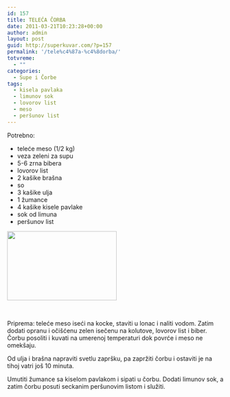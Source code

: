 ```yaml
---
id: 157
title: TELEĆA ČORBA
date: 2011-03-21T10:23:28+00:00
author: admin
layout: post
guid: http://superkuvar.com/?p=157
permalink: '/tele%c4%87a-%c4%8dorba/'
totvreme:
  - ""
categories:
  - Supe i Čorbe
tags:
  - kisela pavlaka
  - limunov sok
  - lovorov list
  - meso
  - peršunov list
---
```

Potrebno:

  * teleće meso (1/2 kg)
  * veza zeleni za supu
  * 5-6 zrna bibera
  * lovorov list
  * 2 kašike brašna
  * so
  * 3 kašike ulja
  * 1 žumance
  * 4 kašike kisele pavlake
  * sok od limuna
  * peršunov list

<img class="alignnone size-full wp-image-826" title="telecacorba" src="//superkuvar.com/wp-content/uploads/2011/03/telecacorba1-e1306839091407.jpg" alt="" width="255" height="161" /> 

&nbsp;

Priprema: teleće meso iseći na kocke, staviti u lonac i naliti vodom. Zatim dodati opranu i očišćenu zelen isečenu na kolutove, lovorov list i biber. Čorbu posoliti i kuvati na umerenoj temperaturi dok povrće i meso ne omekšaju.

Od ulja i brašna napraviti svetlu zapršku, pa zapržiti čorbu i ostaviti je na tihoj vatri još 10 minuta.

Umutiti žumance sa kiselom pavlakom i sipati u čorbu. Dodati limunov sok, a zatim čorbu posuti seckanim peršunovim listom i služiti.